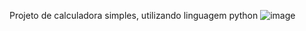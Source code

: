 Projeto de calculadora simples, utilizando linguagem python
![image](https://github.com/user-attachments/assets/4ab159dd-7b96-4bb3-a258-c4c75ba0edff)
